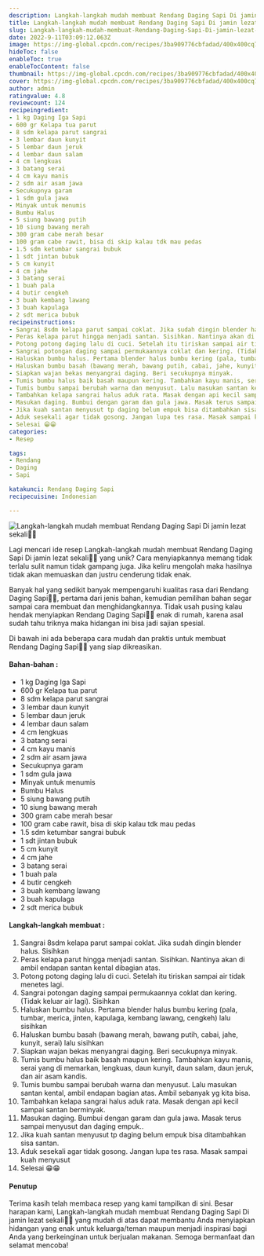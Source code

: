 ```yaml
---
description: Langkah-langkah mudah membuat Rendang Daging Sapi Di jamin lezat sekali"
title: Langkah-langkah mudah membuat Rendang Daging Sapi Di jamin lezat sekali
slug: Langkah-langkah-mudah-membuat-Rendang-Daging-Sapi-Di-jamin-lezat-sekali
date: 2022-9-11T03:09:12.063Z
image: https://img-global.cpcdn.com/recipes/3ba909776cbfadad/400x400cq70/photo.jpg
hideToc: false
enableToc: true
enableTocContent: false
thumbnail: https://img-global.cpcdn.com/recipes/3ba909776cbfadad/400x400cq70/photo.jpg
cover: https://img-global.cpcdn.com/recipes/3ba909776cbfadad/400x400cq70/photo.jpg
author: admin
ratingvalue: 4.8
reviewcount: 124
recipeingredient:
- 1 kg Daging Iga Sapi
- 600 gr Kelapa tua parut
- 8 sdm kelapa parut sangrai
- 3 lembar daun kunyit
- 5 lembar daun jeruk
- 4 lembar daun salam
- 4 cm lengkuas
- 3 batang serai
- 4 cm kayu manis
- 2 sdm air asam jawa
- Secukupnya garam
- 1 sdm gula jawa
- Minyak untuk menumis
- Bumbu Halus
- 5 siung bawang putih
- 10 siung bawang merah
- 300 gram cabe merah besar
- 100 gram cabe rawit, bisa di skip kalau tdk mau pedas
- 1.5 sdm ketumbar sangrai bubuk
- 1 sdt jintan bubuk
- 5 cm kunyit
- 4 cm jahe
- 3 batang serai
- 1 buah pala
- 4 butir cengkeh
- 3 buah kembang lawang
- 3 buah kapulaga
- 2 sdt merica bubuk
recipeinstructions:
- Sangrai 8sdm kelapa parut sampai coklat. Jika sudah dingin blender halus. Sisihkan
- Peras kelapa parut hingga menjadi santan. Sisihkan. Nantinya akan di ambil endapan santan kental dibagian atas.
- Potong potong daging lalu di cuci. Setelah itu tiriskan sampai air tidak menetes lagi.
- Sangrai potongan daging sampai permukaannya coklat dan kering. (Tidak keluar air lagi). Sisihkan
- Haluskan bumbu halus. Pertama blender halus bumbu kering (pala, tumbar, merica, jinten, kapulaga, kembang lawang, cengkeh) lalu sisihkan
- Haluskan bumbu basah (bawang merah, bawang putih, cabai, jahe, kunyit, serai) lalu sisihkan
- Siapkan wajan bekas menyangrai daging. Beri secukupnya minyak.
- Tumis bumbu halus baik basah maupun kering. Tambahkan kayu manis, serai yang di memarkan, lengkuas, daun kunyit, daun salam, daun jeruk, dan air asam kandis.
- Tumis bumbu sampai berubah warna dan menyusut. Lalu masukan santan kental, ambil endapan bagian atas. Ambil sebanyak yg kita bisa.
- Tambahkan kelapa sangrai halus aduk rata. Masak dengan api kecil sampai santan berminyak.
- Masukan daging. Bumbui dengan garam dan gula jawa. Masak terus sampai menyusut dan daging empuk..
- Jika kuah santan menyusut tp daging belum empuk bisa ditambahkan sisa santan.
- Aduk sesekali agar tidak gosong. Jangan lupa tes rasa. Masak sampai kuah menyusut
- Selesai 😁😁
categories:
- Resep

tags:
- Rendang
- Daging
- Sapi

katakunci: Rendang Daging Sapi
recipecuisine: Indonesian

---
```


![Langkah-langkah mudah membuat Rendang Daging Sapi Di jamin lezat sekali👩‍🍳](https://img-global.cpcdn.com/recipes/3ba909776cbfadad/400x400cq70/photo.jpg)

Lagi mencari ide resep Langkah-langkah mudah membuat Rendang Daging Sapi Di jamin lezat sekali👩‍🍳 yang unik? Cara menyiapkannya memang tidak terlalu sulit namun tidak gampang juga. Jika keliru mengolah maka hasilnya tidak akan memuaskan dan justru cenderung tidak enak.

Banyak hal yang sedikit banyak mempengaruhi kualitas rasa dari Rendang Daging Sapi👩‍🍳, pertama dari jenis bahan, kemudian pemilihan bahan segar sampai cara membuat dan menghidangkannya. Tidak usah pusing kalau hendak menyiapkan Rendang Daging Sapi👩‍🍳 enak di rumah, karena asal sudah tahu triknya maka hidangan ini bisa jadi sajian spesial.

Di bawah ini ada beberapa cara mudah dan praktis untuk membuat Rendang Daging Sapi👩‍🍳 yang siap dikreasikan.

<!--inarticleads1-->

#### Bahan-bahan :

- 1 kg Daging Iga Sapi
- 600 gr Kelapa tua parut
- 8 sdm kelapa parut sangrai
- 3 lembar daun kunyit
- 5 lembar daun jeruk
- 4 lembar daun salam
- 4 cm lengkuas
- 3 batang serai
- 4 cm kayu manis
- 2 sdm air asam jawa
- Secukupnya garam
- 1 sdm gula jawa
- Minyak untuk menumis
- Bumbu Halus
- 5 siung bawang putih
- 10 siung bawang merah
- 300 gram cabe merah besar
- 100 gram cabe rawit, bisa di skip kalau tdk mau pedas
- 1.5 sdm ketumbar sangrai bubuk
- 1 sdt jintan bubuk
- 5 cm kunyit
- 4 cm jahe
- 3 batang serai
- 1 buah pala
- 4 butir cengkeh
- 3 buah kembang lawang
- 3 buah kapulaga
- 2 sdt merica bubuk

<!--inarticleads2-->

#### Langkah-langkah membuat :

1. Sangrai 8sdm kelapa parut sampai coklat. Jika sudah dingin blender halus. Sisihkan
1. Peras kelapa parut hingga menjadi santan. Sisihkan. Nantinya akan di ambil endapan santan kental dibagian atas.
1. Potong potong daging lalu di cuci. Setelah itu tiriskan sampai air tidak menetes lagi.
1. Sangrai potongan daging sampai permukaannya coklat dan kering. (Tidak keluar air lagi). Sisihkan
1. Haluskan bumbu halus. Pertama blender halus bumbu kering (pala, tumbar, merica, jinten, kapulaga, kembang lawang, cengkeh) lalu sisihkan
1. Haluskan bumbu basah (bawang merah, bawang putih, cabai, jahe, kunyit, serai) lalu sisihkan
1. Siapkan wajan bekas menyangrai daging. Beri secukupnya minyak.
1. Tumis bumbu halus baik basah maupun kering. Tambahkan kayu manis, serai yang di memarkan, lengkuas, daun kunyit, daun salam, daun jeruk, dan air asam kandis.
1. Tumis bumbu sampai berubah warna dan menyusut. Lalu masukan santan kental, ambil endapan bagian atas. Ambil sebanyak yg kita bisa.
1. Tambahkan kelapa sangrai halus aduk rata. Masak dengan api kecil sampai santan berminyak.
1. Masukan daging. Bumbui dengan garam dan gula jawa. Masak terus sampai menyusut dan daging empuk..
1. Jika kuah santan menyusut tp daging belum empuk bisa ditambahkan sisa santan.
1. Aduk sesekali agar tidak gosong. Jangan lupa tes rasa. Masak sampai kuah menyusut
1. Selesai 😁😁

#### Penutup

Terima kasih telah membaca resep yang kami tampilkan di sini. Besar harapan kami, Langkah-langkah mudah membuat Rendang Daging Sapi Di jamin lezat sekali👩‍🍳 yang mudah di atas dapat membantu Anda menyiapkan hidangan yang enak untuk keluarga/teman maupun menjadi inspirasi bagi Anda yang berkeinginan untuk berjualan makanan. Semoga bermanfaat dan selamat mencoba!